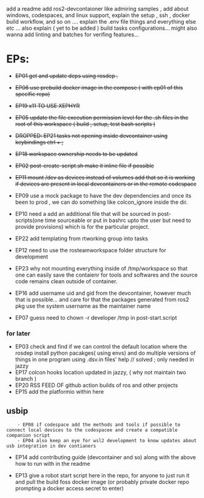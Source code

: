 add a readme
add ros2-devcontaioner like admiring samples ,
add about windows, codespaces, and linux support, 
explain the setup , ssh , docker build workflow, and so on .... 
explain the .env file things and everything else etc ...
also explain ( yet to be added ) build tasks configurations... 
might also wanna add linting and batches for verifing features...


# EPs:

- ~~EP01 get and update deps using rosdep .~~
- ~~EP06 use prebuild docker image in the compose ( with ep01 of this specific repo)~~ 
- ~~EP19 x11 TO USE XEPHYR~~
- ~~EP05 update the file execution permission level for the .sh files in the root of this workspace ( build , setup, test bash scripts )~~
- ~~DROPPED: EP21 tasks not opening inside devcontainer using keybindings ctrl + ;~~
- ~~EP18 workspace ownership needs to be updated~~
- ~~EP02 post-create-script.sh make it inline file if possible~~ 
- ~~EP11 mount /dev as devices instead of volumes add that so it is working if devices are present in local devcontainers or in the remote codespace~~
- EP09 use a mock package to have the dev dependencies and once its been to prod , we can do something like colcon_ignore inside the dir.
- EP10 need a add an additional file that will be sourced in post-scripts(one time sourceable or put in bashrc upto the user but need to provide provisions) which is for the particular project.

- EP22 add templating from rtworking group into tasks
- EP12 need to use the rosteamworkspace folder structure for development

- EP23 why not mounting everything inside of /tmp/workspace so that one can easily save the contaienr for tools and softwares and the source code remains clean outside of container.



- EP16 add username uid and gid from the devcontainer, however much that is possible... and care for that the packages generated from ros2 pkg use the system username as the maintainer name
- EP07 guess need to chown -r developer /tmp in post-start.script



### for later

- EP03 check and find if we can control the default location where the rosdep install python pacakges( using envs) and do multiple versions of things in one program using .dsv.in files' help // solved ; only needed in jazzy 
- EP17 colcon hooks location updated in jazzy, ( why not maintain two branch )
- EP20 RSS FEED OF github action builds of ros and other projects
- EP15 add the platformio within here 

## usbip
        - EP08 if codespace add the methods and tools if possible to connect local devices to the codespacee and create a compatible companion script 
        - EP04 also keep an eye for wsl2 development to know updates about usb integration in dev contianers

- EP14 add contributing guide (devcontainer and so) along with the above how to run with in the readme 

- EP13 give a robot start script here in the repo, for anyone to just run it and pull the build foss docker image (or probably private docker repo prompting a docker access secret to enter) 